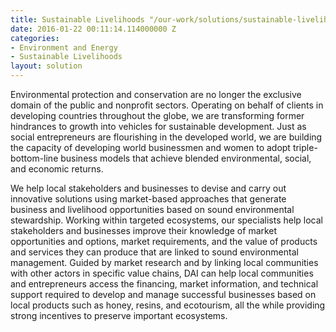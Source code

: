 ```yaml
---
title: Sustainable Livelihoods "/our-work/solutions/sustainable-livelihoods/"
date: 2016-01-22 00:11:14.114000000 Z
categories:
- Environment and Energy
- Sustainable Livelihoods
layout: solution
---
```


Environmental protection and conservation are no longer the exclusive domain of the public and nonprofit sectors. Operating on behalf of clients in developing countries throughout the globe, we are transforming former hindrances to growth into vehicles for sustainable development. Just as social entrepreneurs are flourishing in the developed world, we are building the capacity of developing world businessmen and women to adopt triple-bottom-line business models that achieve blended environmental, social, and economic returns.

We help local stakeholders and businesses to devise and carry out innovative solutions using market-based approaches that generate business and livelihood opportunities based on sound environmental stewardship. Working within targeted ecosystems, our specialists help local stakeholders and businesses improve their knowledge of market opportunities and options, market requirements, and the value of products and services they can produce that are linked to sound environmental management. Guided by market research and by linking local communities with other actors in specific value chains, DAI can help local communities and entrepreneurs access the financing, market information, and technical support required to develop and manage successful businesses based on local products such as honey, resins, and ecotourism, all the while providing strong incentives to preserve important ecosystems.
